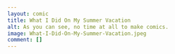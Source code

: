 ```yaml
---
layout: comic
title: What I Did On My Summer Vacation
alt: As you can see, no time at all to make comics.
image: What-I-Did-On-My-Summer-Vacation.jpeg
comment: []
---
```

